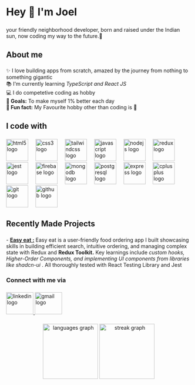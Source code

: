 <h1 align="left">Hey 👋 I'm Joel</h1>

###

<p align="left">your friendly neighborhood developer, born and raised under the Indian sun, now coding my way to the future.🚀</p>

###

<h2 align="left">About me</h2>

###

<p align="left">✨ I love building apps from scratch, amazed by the journey from nothing to something gigantic<br>📚 I'm currently learning <i>TypeScript and React JS </i><br>💻 I do competetive coding as hobby<br> <b> 🎯 Goals:</b> To make myself 1% better each day<br> <b>🎲 Fun fact:</b> My Favourite hobby other than coding is 🛌</p>

###

<h2 align="left">I code with</h2>

###

<div align="left">
  <img src="https://skillicons.dev/icons?i=html" height="60" alt="html5 logo"  />
  <img width="12" />
  <img src="https://skillicons.dev/icons?i=css" height="60" alt="css3 logo"  />
  <img width="12" />
  <img src="https://skillicons.dev/icons?i=tailwind" height="60" alt="tailwindcss logo"  />
  <img width="12" />
  <img src="https://skillicons.dev/icons?i=js" height="60" alt="javascript logo"  />
  <img width="12" />
  <img src="https://skillicons.dev/icons?i=nodejs" height="60" alt="nodejs logo"  />
  <img width="12" />
  <img src="https://skillicons.dev/icons?i=redux" height="60" alt="redux logo"  />
  <img width="12" />
  <img src="https://skillicons.dev/icons?i=jest" height="60" alt="jest logo"  />
  <img width="12" />
  <img src="https://skillicons.dev/icons?i=firebase" height="60" alt="firebase logo"  />
  <img width="12" />
  <img src="https://skillicons.dev/icons?i=mongodb" height="60" alt="mongodb logo"  />
  <img width="12" />
  <img src="https://skillicons.dev/icons?i=postgres" height="60" alt="postgresql logo"  />
  <img width="12" />
  <img src="https://skillicons.dev/icons?i=express" height="60" alt="express logo"  />
  <img width="12" />
  <img src="https://skillicons.dev/icons?i=cpp" height="60" alt="cplusplus logo"  />
  <img width="12" />
  <img src="https://skillicons.dev/icons?i=git" height="60" alt="git logo"  />
  <img width="12" />
  <img src="https://skillicons.dev/icons?i=github" height="60" alt="github logo"  />
</div>

###

<h2 align="left">Recently Made Projects</h2>

###

<p align="left">-  <a href="https://github.com/Strange-boy/easy-eat"><b>Easy eat :</b></a> Easy eat is a user-friendly food ordering app I built showcasing skills in building efficient search, intuitive ordering, and managing complex state with Redux and <b>Redux Toolkit.</b> Key learnings include <i>custom hooks, Higher-Order Components, and implementing UI components from libraries like shadcn-ui </i>. All thoroughly tested with React Testing Library and Jest</p>

###

<h3 align="left">Connect with me via</h3>

###

<div align="left">
    <a black="_target" href="https://www.linkedin.com/in/joel-jacob-89b347197/">
        <img src="https://raw.githubusercontent.com/maurodesouza/profile-readme-generator/master/src/assets/icons/social/linkedin/default.svg" width="74" height="60" alt="linkedin logo"  />
    </a>
    <a href="mailto:joel.panvel@gmail.com">
        <img src="https://raw.githubusercontent.com/maurodesouza/profile-readme-generator/master/src/assets/icons/social/gmail/default.svg" width="74" height="60" alt="gmail logo"  />
    </a>
  
</div>

###

<div align="center">
  <img src="https://github-readme-stats.vercel.app/api/top-langs?username=strange-boy&locale=en&hide_title=false&layout=compact&card_width=320&langs_count=5&theme=dracula&hide_border=false&order=2" height="150" alt="languages graph"  />
  <img src="https://streak-stats.demolab.com?user=strange-boy&locale=en&mode=daily&theme=dracula&hide_border=false&border_radius=5&order=3" height="150" alt="streak graph"  />
</div>

###
